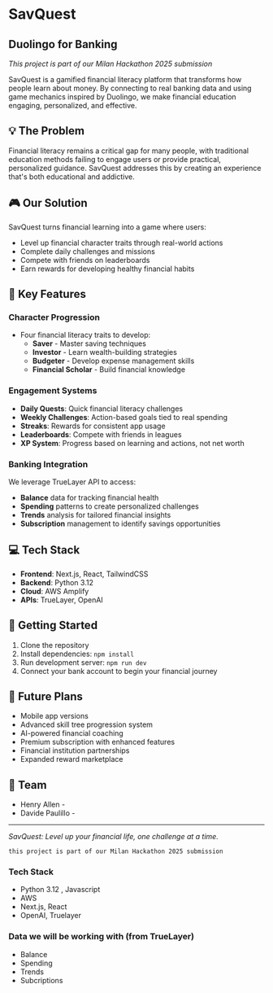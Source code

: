 # SavQuest
## Duolingo for Banking

*This project is part of our Milan Hackathon 2025 submission*

SavQuest is a gamified financial literacy platform that transforms how people learn about money. By connecting to real banking data and using game mechanics inspired by Duolingo, we make financial education engaging, personalized, and effective.

## 💡 The Problem

Financial literacy remains a critical gap for many people, with traditional education methods failing to engage users or provide practical, personalized guidance. SavQuest addresses this by creating an experience that's both educational and addictive.

## 🎮 Our Solution

SavQuest turns financial learning into a game where users:
- Level up financial character traits through real-world actions
- Complete daily challenges and missions
- Compete with friends on leaderboards
- Earn rewards for developing healthy financial habits

## 🔑 Key Features

### Character Progression
- Four financial literacy traits to develop:
  - **Saver** - Master saving techniques
  - **Investor** - Learn wealth-building strategies
  - **Budgeter** - Develop expense management skills
  - **Financial Scholar** - Build financial knowledge

### Engagement Systems
- **Daily Quests**: Quick financial literacy challenges
- **Weekly Challenges**: Action-based goals tied to real spending
- **Streaks**: Rewards for consistent app usage
- **Leaderboards**: Compete with friends in leagues
- **XP System**: Progress based on learning and actions, not net worth

### Banking Integration
We leverage TrueLayer API to access:
- **Balance** data for tracking financial health
- **Spending** patterns to create personalized challenges
- **Trends** analysis for tailored financial insights
- **Subscription** management to identify savings opportunities

## 💻 Tech Stack

- **Frontend**: Next.js, React, TailwindCSS
- **Backend**: Python 3.12
- **Cloud**: AWS Amplify
- **APIs**: TrueLayer, OpenAI

## 🚀 Getting Started

1. Clone the repository
2. Install dependencies: `npm install`
3. Run development server: `npm run dev`
4. Connect your bank account to begin your financial journey

## 🔮 Future Plans

- Mobile app versions
- Advanced skill tree progression system
- AI-powered financial coaching
- Premium subscription with enhanced features
- Financial institution partnerships
- Expanded reward marketplace

## 👥 Team

- Henry Allen - 
- Davide Paulillo - 

---

*SavQuest: Level up your financial life, one challenge at a time.*

``` this project is part of our Milan Hackathon 2025 submission ```


### Tech Stack

- Python 3.12 , Javascript
- AWS
- Next.js, React
- OpenAI, Truelayer


### Data we will be working with (from TrueLayer)

- Balance
- Spending
- Trends
- Subcriptions